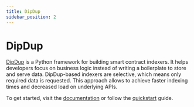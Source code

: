 ```yaml
---
title: DipDup
sidebar_position: 2
---
```


# DipDup

[DipDup](https://dipdup.io) is a Python framework for building smart contract indexers. It helps developers focus on business logic instead of writing a boilerplate to store and serve data. DipDup-based indexers are selective, which means only required data is requested. This approach allows to achieve faster indexing times and decreased load on underlying APIs.

To get started, visit the [documentation](https://dipdup.io/docs/supported-networks/astar) or follow the [quickstart](https://dipdup.io/docs/quickstart-evm) guide.